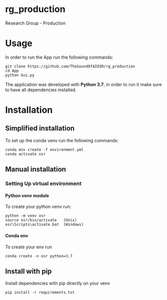 # rg_production
Research Group - Production

# Usage
In order to run the App run the following commands:

    git clone https://github.com/TheSoundOfAIOSR/rg_production
    cd App
    python Gui.py

The application was developed with **Python 3.7**, in order to run it make sure to have all dependencies installed.

# Installation

## Simplified installation

To set up the conda venv run the following commands:

    conda env create -f environment.yml
    conda activate osr


## Manual installation
### Setting Up virtual environment

#### Python venv module
To create your python venv run:

    python -m venv osr
    source osr/bin/activate   (Unix)
    osr\Scripts\activate.bat  (Windows)

#### Conda env
To create your env run
   
    conda create -n osr python=3.7

## Install with pip
Install dependencies with pip directly on your venv

    pip install -r requirements.txt


